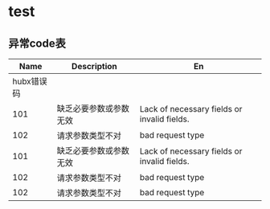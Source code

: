 # test

## 异常code表
| Name | Description | En |
| --- | --- | --- |
| hubx错误码 |
| 101 | 缺乏必要参数或参数无效 | Lack of necessary fields or invalid fields. |
| 102 | 请求参数类型不对 | bad request type |
| 101 | 缺乏必要参数或参数无效 | Lack of necessary fields or invalid fields. |
| 102 | 请求参数类型不对 | bad request type |
| 102 | 请求参数类型不对 | bad request type |
